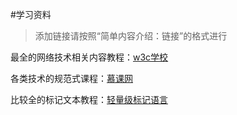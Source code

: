 #学习资料

>添加链接请按照“简单内容介绍：链接”的格式进行

最全的网络技术相关内容教程：[w3c学校](http://www.w3school.com.cn/)

各类技术的规范式课程：[慕课网](http://www.imooc.com/)

比较全的标记文本教程：[轻量级标记语言](http://www.worldhello.net/gotgithub/appendix/markups.html)
